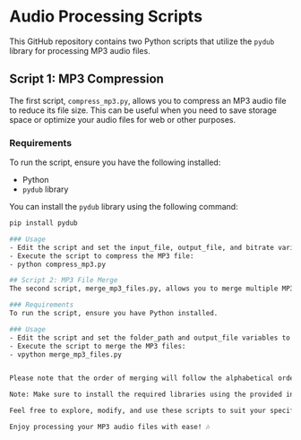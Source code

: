 # Audio Processing Scripts

This GitHub repository contains two Python scripts that utilize the `pydub` library for processing MP3 audio files.

## Script 1: MP3 Compression
The first script, `compress_mp3.py`, allows you to compress an MP3 audio file to reduce its file size. This can be useful when you need to save storage space or optimize your audio files for web or other purposes.

### Requirements
To run the script, ensure you have the following installed:

- Python
- `pydub` library

You can install the `pydub` library using the following command:

```bash
pip install pydub

### Usage
- Edit the script and set the input_file, output_file, and bitrate variables to match your desired configurations.
- Execute the script to compress the MP3 file:
- python compress_mp3.py

## Script 2: MP3 File Merge
The second script, merge_mp3_files.py, allows you to merge multiple MP3 audio files into one. This can be handy when you have several audio segments that need to be combined into a single cohesive file.

### Requirements
To run the script, ensure you have Python installed.

### Usage
- Edit the script and set the folder_path and output_file variables to specify the folder containing the MP3 files to merge and the desired output file path, respectively.
- Execute the script to merge the MP3 files:
- vpython merge_mp3_files.py


Please note that the order of merging will follow the alphabetical order of filenames in the specified folder.

Note: Make sure to install the required libraries using the provided instructions before running the scripts.

Feel free to explore, modify, and use these scripts to suit your specific needs. For any issues or questions, please create an issue in this repository.

Enjoy processing your MP3 audio files with ease! 🎶
